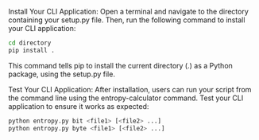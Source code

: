 Install Your CLI Application:
Open a terminal and navigate to the directory containing your setup.py file. Then, run the following command to install your CLI application:

```bash
cd directory
pip install .
```
This command tells pip to install the current directory (.) as a Python package, using the setup.py file.

Test Your CLI Application:
After installation, users can run your script from the command line using the entropy-calculator command. Test your CLI application to ensure it works as expected:

```bash
python entropy.py bit <file1> [<file2> ...]
python entropy.py byte <file1> [<file2> ...]
```